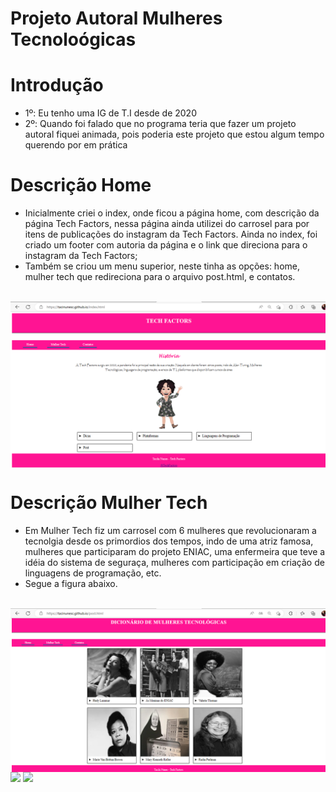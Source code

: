 # Projeto Autoral Mulheres Tecnoloógicas 



# Introdução

- 1º: Eu tenho uma IG de T.I desde de 2020
- 2º: Quando foi falado que no programa teria que fazer um projeto autoral fiquei animada, pois poderia este projeto que estou algum tempo querendo por em prática

# Descrição Home

- Inicialmente criei o index, onde ficou a página home, com descrição da página Tech Factors, nessa página ainda utilizei do carrosel para por itens de publicações do instagram da Tech Factors. Ainda no index, foi criado um footer com autoria da página e o link que direciona para o instagram da Tech Factors;
- Também se criou um menu superior, neste tinha as opções: home, mulher tech que redireciona para o arquivo post.html, e contatos.
<div style="display: inline_block"><br>
<img  align="center" alt="Taci-Js" width="700" src="home.png">
</div>

# Descrição Mulher Tech
- Em Mulher Tech fiz um carrosel com 6 mulheres que revolucionaram a tecnolgia desde os primordios dos tempos, indo de uma atriz famosa, mulheres que participaram do projeto ENIAC, uma enfermeira que teve a idéia do sistema de seguraça, mulheres com participação em criação de linguagens de programação, etc.
- Segue a figura abaixo.
<div style="display: inline_block"><br>
<img  align="center" alt="Taci-Js" width="700" src="post.png">
</div>

<div>
<a href="https://instagram.com/techfactors" target="_blank"><img src="https://img.shields.io/badge/-Instagram-%23E4405F?style=for-the-badge&logo=instagram&logoColor=white" target="_blank"></a>
  <a href="https://tacinunesc.github.io/" target="_blank"><img src="https://img.shields.io/badge/-Git-%23E4405F?style=for-the-badge&logo=instagram&logoColor=white" target="_blank"></a>
</div>
